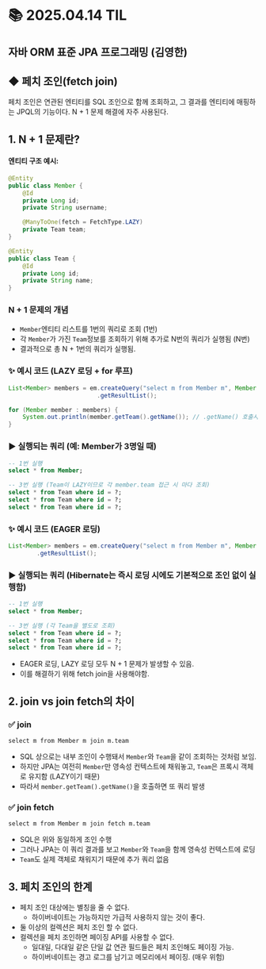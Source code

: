 # 📚 2025.04.14 TIL
## 자바 ORM 표준 JPA 프로그래밍 (김영한)
##  ◆ 페치 조인(fetch join)
페치 조인은 연관된 엔티티를 SQL 조인으로 함께 조회하고, 그 결과를 엔티티에 매핑하는
JPQL의 기능이다. N + 1 문제 해결에 자주 사용된다.

## 1. N + 1 문제란?
#### 엔티티 구조 예시:
```java
@Entity
public class Member {
    @Id
    private Long id;
    private String username;

    @ManyToOne(fetch = FetchType.LAZY)
    private Team team;
}

@Entity
public class Team {
    @Id
    private Long id;
    private String name;
}
```
### N + 1 문제의 개념
- ```Member```엔티티 리스트를 1번의 쿼리로 조회 (1번)
- 각 ```Member```가 가진 ```Team```정보를 조회하기 위해 추가로 N번의 쿼리가
실행됨 (N번)
- 결과적으로 총 N + 1번의 쿼리가 실행됨.

### ✨ 예시 코드 (LAZY 로딩 + for 루프)
```java
List<Member> members = em.createQuery("select m from Member m", Member.class)
                         .getResultList();

for (Member member : members) {
    System.out.println(member.getTeam().getName()); // .getName() 호출시  Team 조회
}
```
### ▶ 실행되는 쿼리 (예: Member가 3명일 때)
```sql
-- 1번 실행
select * from Member;

-- 3번 실행 (Team이 LAZY이므로 각 member.team 접근 시 마다 조회)
select * from Team where id = ?;
select * from Team where id = ?;
select * from Team where id = ?;
```

### ✨ 예시 코드 (EAGER 로딩)
```java
List<Member> members = em.createQuery("select m from Member m", Member.class)
        .getResultList();
```

### ▶ 실행되는 쿼리 (Hibernate는 즉시 로딩 시에도 기본적으로 조인 없이 실행함)
```sql
-- 1번 실행
select * from Member;

-- 3번 실행 (각 Team을 별도로 조회)
select * from Team where id = ?;
select * from Team where id = ?;
select * from Team where id = ?;
```
- EAGER 로딩, LAZY 로딩 모두 N + 1 문제가 발생할 수 있음.
- 이를 해결하기 위해 fetch join을 사용해야함.

## 2. join vs join fetch의 차이

### ✅ join
```jpql
select m from Member m join m.team
```
- SQL 상으로는 내부 조인이 수행돼서 ```Member```와 ```Team```을 같이 조회하는 것처럼 보임.
- 하지만 JPA는 여전히 ```Member```만 영속성 컨텍스트에 채워놓고, ```Team```은 프록시 객체로 유지함 (LAZY이기 때문)
- 따라서 ```member.getTeam().getName()```을 호출하면 또 쿼리 발생

### ✅ join fetch
```jpql
select m from Member m join fetch m.team
```
- SQL은 위와 동일하게 조인 수행
- 그러나 JPA는 이 쿼리 결과를 보고 ```Member```와 ```Team```을 함께 영속성 컨텍스트에 로딩
- ```Team```도 실제 객체로 채워지기 때문에 추가 쿼리 없음

## 3. 페치 조인의 한계
- 페치 조인 대상에는 별칭을 줄 수 없다.
  - 하이버네이트는 가능하지만 가급적 사용하지 않는 것이 좋다.
- 둘 이상의 컬렉션은 페치 조인 할 수 없다.
- 컬렉션을 페치 조인하면 페이징 API를 사용할 수 없다.
  - 일대일, 다대일 같은 단일 값 연관 필드들은 페치 조인해도 페이징 가능.
  - 하이버네이트는 경고 로그를 남기고 메모리에서 페이징. (매우 위험)
️